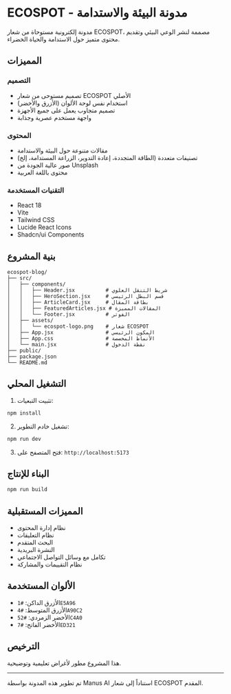 # ECOSPOT - مدونة البيئة والاستدامة

مدونة إلكترونية مستوحاة من شعار ECOSPOT، مصممة لنشر الوعي البيئي وتقديم محتوى متميز حول الاستدامة والحياة الخضراء.

## المميزات

### التصميم
- تصميم مستوحى من شعار ECOSPOT الأصلي
- استخدام نفس لوحة الألوان (الأزرق والأخضر)
- تصميم متجاوب يعمل على جميع الأجهزة
- واجهة مستخدم عصرية وجذابة

### المحتوى
- مقالات متنوعة حول البيئة والاستدامة
- تصنيفات متعددة (الطاقة المتجددة، إعادة التدوير، الزراعة المستدامة، إلخ)
- صور عالية الجودة من Unsplash
- محتوى باللغة العربية

### التقنيات المستخدمة
- React 18
- Vite
- Tailwind CSS
- Lucide React Icons
- Shadcn/ui Components

## بنية المشروع

```
ecospot-blog/
├── src/
│   ├── components/
│   │   ├── Header.jsx          # شريط التنقل العلوي
│   │   ├── HeroSection.jsx     # قسم البطل الرئيسي
│   │   ├── ArticleCard.jsx     # بطاقة المقال
│   │   ├── FeaturedArticles.jsx # المقالات المميزة
│   │   └── Footer.jsx          # الفوتر
│   ├── assets/
│   │   └── ecospot-logo.png    # شعار ECOSPOT
│   ├── App.jsx                 # المكون الرئيسي
│   ├── App.css                 # الأنماط المخصصة
│   └── main.jsx                # نقطة الدخول
├── public/
├── package.json
└── README.md
```

## التشغيل المحلي

1. تثبيت التبعيات:
```bash
npm install
```

2. تشغيل خادم التطوير:
```bash
npm run dev
```

3. فتح المتصفح على: `http://localhost:5173`

## البناء للإنتاج

```bash
npm run build
```

## المميزات المستقبلية

- نظام إدارة المحتوى
- نظام التعليقات
- البحث المتقدم
- النشرة البريدية
- تكامل مع وسائل التواصل الاجتماعي
- نظام التقييمات والمشاركة

## الألوان المستخدمة

- الأزرق الداكن: `#1E5A96`
- الأزرق المتوسط: `#4A90C2`
- الأخضر الزمردي: `#52C4A0`
- الأخضر الفاتح: `#7ED321`

## الترخيص

هذا المشروع مطور لأغراض تعليمية وتوضيحية.

---

تم تطوير هذه المدونة بواسطة Manus AI استناداً إلى شعار ECOSPOT المقدم.

